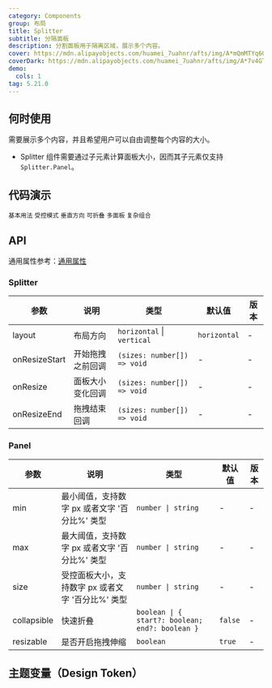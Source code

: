 ```yaml
---
category: Components
group: 布局
title: Splitter
subtitle: 分隔面板
description: 分割面板用于隔离区域，展示多个内容。
cover: https://mdn.alipayobjects.com/huamei_7uahnr/afts/img/A*mQmMTYq6OjYAAAAAAAAAAAAADrJ8AQ/original
coverDark: https://mdn.alipayobjects.com/huamei_7uahnr/afts/img/A*7v4GTo2Ely8AAAAAAAAAAAAADrJ8AQ/original
demo:
  cols: 1
tag: 5.21.0
---
```


## 何时使用

需要展示多个内容，并且希望用户可以自由调整每个内容的大小。

- Splitter 组件需要通过子元素计算面板大小，因而其子元素仅支持 `Splitter.Panel`。

## 代码演示

<!-- prettier-ignore -->
<code src="./demo/size.tsx">基本用法</code>
<code src="./demo/control.tsx">受控模式</code>
<code src="./demo/vertical.tsx">垂直方向</code>
<code src="./demo/collapsible.tsx">可折叠</code>
<code src="./demo/multiple.tsx">多面板</code>
<code src="./demo/group.tsx">复杂组合</code>

## API

通用属性参考：[通用属性](/docs/react/common-props)

### Splitter

| 参数          | 说明             | 类型                        | 默认值       | 版本 |
| ------------- | ---------------- | --------------------------- | ------------ | ---- |
| layout        | 布局方向         | `horizontal` \| `vertical`  | `horizontal` | -    |
| onResizeStart | 开始拖拽之前回调 | `(sizes: number[]) => void` | -            | -    |
| onResize      | 面板大小变化回调 | `(sizes: number[]) => void` | -            | -    |
| onResizeEnd   | 拖拽结束回调     | `(sizes: number[]) => void` | -            | -    |

### Panel

| 参数 | 说明 | 类型 | 默认值 | 版本 |
| --- | --- | --- | --- | --- |
| min | 最小阈值，支持数字 px 或者文字 '百分比%' 类型 | `number \| string` | - | - |
| max | 最大阈值，支持数字 px 或者文字 '百分比%' 类型 | `number \| string` | - | - |
| size | 受控面板大小，支持数字 px 或者文字 '百分比%' 类型 | `number \| string` | - | - |
| collapsible | 快速折叠 | `boolean \| { start?: boolean; end?: boolean }` | `false` | - |
| resizable | 是否开启拖拽伸缩 | `boolean` | `true` | - |

## 主题变量（Design Token）

<ComponentTokenTable component='Splitter'></ComponentTokenTable>
